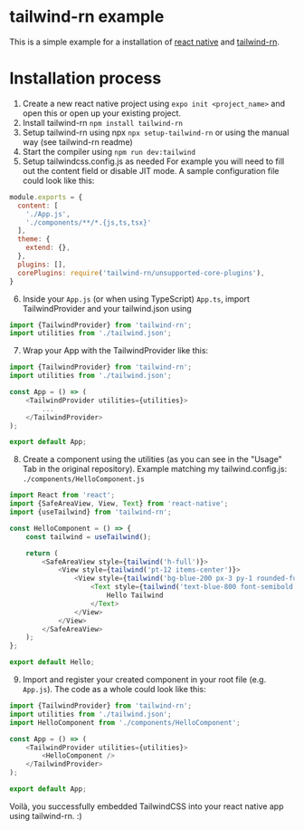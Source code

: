 # tailwind-rn example

This is a simple example for a installation of [react native](https://reactnative.dev/) and [tailwind-rn](https://github.com/vadimdemedes/tailwind-rn).

# Installation process

1. Create a new react native project using `expo init <project_name>` and open this or open up your existing project.
2. Install tailwind-rn `npm install tailwind-rn`
3. Setup tailwind-rn using npx `npx setup-tailwind-rn` or using the manual way (see tailwind-rn readme)
4. Start the compiler using `npm run dev:tailwind`
5. Setup tailwindcss.config.js as needed
For example you will need to fill out the content field or disable JIT mode. A sample configuration file could look like this:

```js
module.exports = {
  content: [
    './App.js',
    './components/**/*.{js,ts,tsx}'
  ],
  theme: {
    extend: {},
  },
  plugins: [],
  corePlugins: require('tailwind-rn/unsupported-core-plugins'),
}

```
6. Inside your `App.js` (or when using TypeScript) `App.ts`, import TailwindProvider and your tailwind.json using
```js
import {TailwindProvider} from 'tailwind-rn';
import utilities from './tailwind.json';
```
7. Wrap your App with the TailwindProvider like this:
```js
import {TailwindProvider} from 'tailwind-rn';
import utilities from './tailwind.json';

const App = () => (
	<TailwindProvider utilities={utilities}>
		...
	</TailwindProvider>
);

export default App;
```
8. Create a component using the utilities (as you can see in the "Usage" Tab in the original repository). Example matching my tailwind.config.js:
`./components/HelloComponent.js`
```js
import React from 'react';
import {SafeAreaView, View, Text} from 'react-native';
import {useTailwind} from 'tailwind-rn';

const HelloComponent = () => {
	const tailwind = useTailwind();

	return (
		<SafeAreaView style={tailwind('h-full')}>
			<View style={tailwind('pt-12 items-center')}>
				<View style={tailwind('bg-blue-200 px-3 py-1 rounded-full')}>
					<Text style={tailwind('text-blue-800 font-semibold')}>
						Hello Tailwind
					</Text>
				</View>
			</View>
		</SafeAreaView>
	);
};

export default Hello;
```
9. Import and register your created component in your root file (e.g. `App.js`). The code as a whole could look like this:
```js
import {TailwindProvider} from 'tailwind-rn';
import utilities from './tailwind.json';
import HelloComponent from './components/HelloComponent';

const App = () => (
	<TailwindProvider utilities={utilities}>
		<HelloComponent />
	</TailwindProvider>
);

export default App;
```

Voilà, you successfully embedded TailwindCSS into your react native app using tailwind-rn. :)
